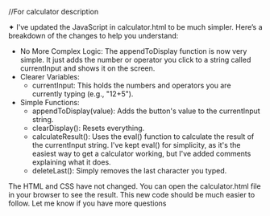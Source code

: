//For calculator description

✦ I've updated the JavaScript in calculator.html to be much simpler. Here’s a breakdown of the changes to help you
  understand:

   * No More Complex Logic: The appendToDisplay function is now very simple. It just adds the number or operator you click
     to a string called currentInput and shows it on the screen.
   * Clearer Variables:
       * currentInput: This holds the numbers and operators you are currently typing (e.g., "12+5").
   * Simple Functions:
       * appendToDisplay(value): Adds the button's value to the currentInput string.
       * clearDisplay(): Resets everything.
       * calculateResult(): Uses the eval() function to calculate the result of the currentInput string. I've kept eval()
         for simplicity, as it's the easiest way to get a calculator working, but I've added comments explaining what it
         does.
       * deleteLast(): Simply removes the last character you typed.

  The HTML and CSS have not changed. You can open the calculator.html file in your browser to see the result. This new
  code should be much easier to follow. Let me know if you have more questions